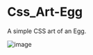 # Css_Art-Egg
A simple CSS art of an Egg.


![image](https://user-images.githubusercontent.com/98871199/188141378-3c5de198-2eb6-4e37-9d0b-04455eeb088a.png)
